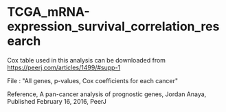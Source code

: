 # TCGA_mRNA-expression_survival_correlation_research

Cox table used in this analysis can be downloaded
from https://peerj.com/articles/1499/#supp-1 

File : "All genes, p-values, Cox coefficients for each cancer"

Reference, A pan-cancer analysis of prognostic genes, Jordan Anaya, Published February 16, 2016, PeerJ
